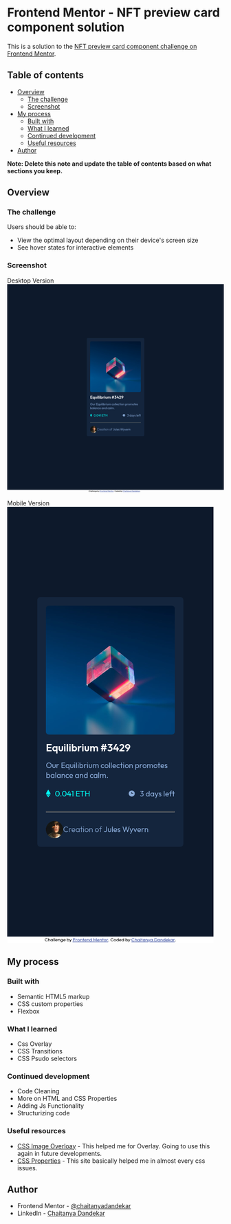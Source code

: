 # Frontend Mentor - NFT preview card component solution

This is a solution to the [NFT preview card component challenge on Frontend Mentor](https://www.frontendmentor.io/challenges/nft-preview-card-component-SbdUL_w0U).

## Table of contents

- [Overview](#overview)
  - [The challenge](#the-challenge)
  - [Screenshot](#screenshot)
- [My process](#my-process)
  - [Built with](#built-with)
  - [What I learned](#what-i-learned)
  - [Continued development](#continued-development)
  - [Useful resources](#useful-resources)
- [Author](#author)

**Note: Delete this note and update the table of contents based on what sections you keep.**

## Overview

### The challenge

Users should be able to:

- View the optimal layout depending on their device's screen size
- See hover states for interactive elements

### Screenshot

Desktop Version
![](design/screenshot-final.png)

Mobile Version
![](design/screenshot-final-mobile.png)
## My process

### Built with

- Semantic HTML5 markup
- CSS custom properties
- Flexbox

### What I learned

- Css Overlay
- CSS Transitions
- CSS Psudo selectors

### Continued development

- Code Cleaning
- More on HTML and CSS Properties
- Adding Js Functionality
- Structurizing code

### Useful resources

- [CSS Image Overloay](https://www.youtube.com/watch?v=exb2ab72Xhs&t=416s) - This helped me for Overlay. Going to use this again in future developments.
- [CSS Properties](https://www.w3schools.com/css/) - This site basically helped me in almost every css issues.

## Author

- Frontend Mentor - [@chaitanyadandekar](https://www.frontendmentor.io/profile/chaitanyadandekar)
- LinkedIn - [Chaitanya Dandekar](https://www.linkedin.com/in/chaitanya-dandekar-060645205/)

